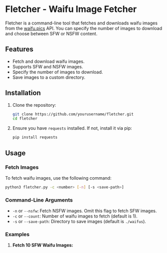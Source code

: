 


# Fletcher - Waifu Image Fetcher

Fletcher is a command-line tool that fetches and downloads waifu images from the [waifu.pics](https://waifu.pics) API. You can specify the number of images to download and choose between SFW or NSFW content.

## Features

- Fetch and download waifu images.
- Supports SFW and NSFW images.
- Specify the number of images to download.
- Save images to a custom directory.

## Installation

1. Clone the repository:

   ```bash
   git clone https://github.com/yourusername/fletcher.git
   cd fletcher
   ```

2. Ensure you have `requests` installed. If not, install it via pip:

   ```bash
   pip install requests
   ```

## Usage

### Fetch Images

To fetch waifu images, use the following command:

```bash
python3 fletcher.py -c <number> [-n] [-s <save-path>]
```

### Command-Line Arguments

- `-n` or `--nsfw`: Fetch NSFW images. Omit this flag to fetch SFW images.
- `-c` or `--count`: Number of waifu images to fetch (default is 1).
- `-s` or `--save-path`: Directory to save images (default is `./waifus`).

### Examples

1. **Fetch 10 SFW Waifu Images:**

   ```bash
